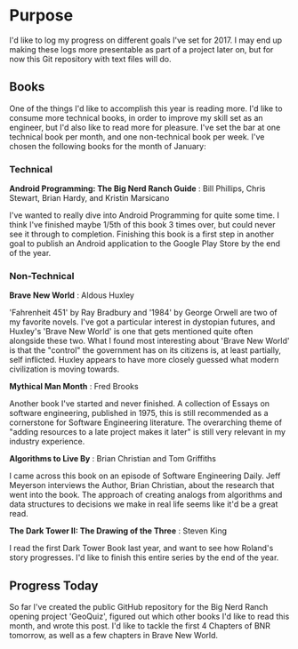 # Purpose

I'd like to log my progress on different goals I've set for 2017. I may end up making these logs more presentable as part of a project 
later on, but for now this Git repository with text files will do.

## Books

One of the things I'd like to accomplish this year is reading more. I'd like to consume more technical books, in order to improve my 
skill set as an engineer, but I'd also like to read more for pleasure. I've set the bar at one technical book per month, and one 
non-technical book per week. I've chosen the following books for the month of January:

### Technical

**Android Programming: The Big Nerd Ranch Guide** : Bill Phillips, Chris Stewart, Brian Hardy, and Kristin Marsicano 

I've wanted to really dive into Android Programming for quite some time. I think I've finished maybe 1/5th of this book 3 
times over, but could never see it through to completion. Finishing this book is a first step in another goal to publish an 
Android application to the Google Play Store by the end of the year.

### Non-Technical

**Brave New World** : Aldous Huxley

'Fahrenheit 451' by Ray Bradbury and '1984' by George Orwell are two of my favorite novels. I've got a particular interest in
dystopian futures, and Huxley's 'Brave New World' is one that gets mentioned quite often alongside these two. What I found
most interesting about 'Brave New World' is that the "control" the government has on its citizens is, at least partially, self
inflicted. Huxley appears to have more closely guessed what modern civilization is moving towards.

**Mythical Man Month** : Fred Brooks

Another book I've started and never finished. A collection of Essays on software engineering, published in 1975, this is still
recommended as a cornerstone for Software Engineering literature. The overarching theme of "adding resources to a late project
makes it later" is still very relevant in my industry experience.

**Algorithms to Live By** : Brian Christian and Tom Griffiths

I came across this book on an episode of Software Engineering Daily. Jeff Meyerson interviews the Author, Brian Christian, about
the research that went into the book. The approach of creating analogs from algorithms and data structures to decisions we make in 
real life seems like it'd be a great read.  		

**The Dark Tower II: The Drawing of the Three** : Steven King

I read the first Dark Tower Book last year, and want to see how Roland's story progresses. I'd like to finish this entire series
by the end of the year.

## Progress Today

So far I've created the public GitHub repository for the Big Nerd Ranch opening project 'GeoQuiz', figured out which other books I'd like
to read this month, and wrote this post. I'd like to tackle the first 4 Chapters of BNR tomorrow, as well as a few chapters in Brave New 
World.
